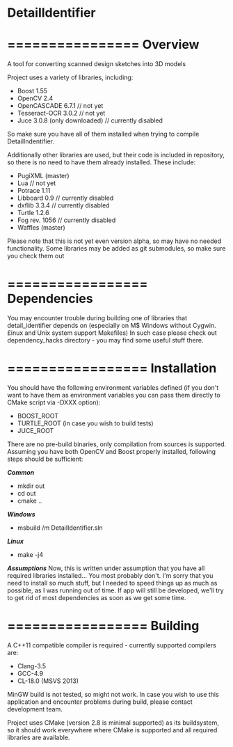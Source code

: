 ﻿DetailIdentifier
================
================
**Overview**
================

A tool for converting scanned design sketches into 3D models

Project uses a variety of libraries, including:
 * Boost 1.55
 * OpenCV 2.4
 * OpenCASCADE 6.7.1 // not yet
 * Tesseract-OCR 3.0.2 // not yet
 * Juce 3.0.8 (only downloaded) // currently disabled

So make sure you have all of them installed when trying to compile DetailIndentifier.

Additionally other libraries are used, but their code is included in repository, so there is no need to have them already installed. These include:
 * PugiXML (master)
 * Lua // not yet
 * Potrace 1.11
 * Libboard 0.9 // currently disabled
 * dxflib 3.3.4 // currently disabled
 * Turtle 1.2.6
 * Fog rev. 1056 // currently disabled
 * Waffles (master)

Please note that this is not yet even version alpha, so may have no needed functionality.
Some libraries may be added as git submodules, so make sure you check them out

=================
**Dependencies**
=================

You may encounter trouble during building one of libraries that detail_identifier depends on (especially on M$ Windows without Cygwin. £inux and Unix system support Makefiles)
In such case please check out dependency_hacks directory - you may find some useful stuff there.

=================
**Installation**
=================

You should have the following environment variables defined (if you don't want to have them as environment variables 
you can pass them directly to CMake script via -DXXX option):
 * BOOST_ROOT
 * TURTLE_ROOT (in case you wish to build tests)
 * JUCE_ROOT

There are no pre-build binaries, only compilation from sources is supported. Assuming you have both OpenCV and Boost properly installed,
following steps should be sufficient:

***Common***

 * mkdir out
 * cd out
 * cmake ..
 
***Windows***
 * msbuild /m DetailIdentifier.sln

***Linux***
 * make -j4
 
***Assumptions***
Now, this is written under assumption that you have all required libraries installed...
You most probably don't. I'm sorry that you need to install so much stuff, but I needed to speed things up 
as much as possible, as I was running out of time. If app will still be developed, we'll try to get rid of most dependencies
as soon as we get some time.

=================
**Building**
=================

A C++11 compatible compiler is required - currently supported compilers are:
 * Clang-3.5
 * GCC-4.9
 * CL-18.0 (MSVS 2013)

MinGW build is not tested, so might not work.
In case you wish to use this application and encounter problems during build, please contact development team.

Project uses CMake (version 2.8 is minimal supported) as its buildsystem, so it should work everywhere where CMake is supported and all required libraries are available.
